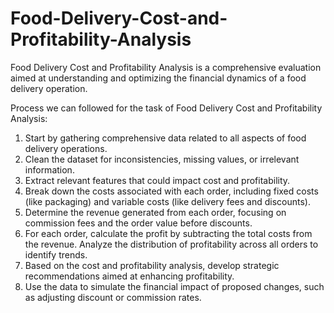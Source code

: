 # Food-Delivery-Cost-and-Profitability-Analysis
Food Delivery Cost and Profitability Analysis is a comprehensive evaluation aimed at understanding and optimizing the financial dynamics of a food delivery operation. 

Process we can followed for the task of Food Delivery Cost and Profitability Analysis:

1. Start by gathering comprehensive data related to all aspects of food delivery operations.
2. Clean the dataset for inconsistencies, missing values, or irrelevant information.
3. Extract relevant features that could impact cost and profitability.
4. Break down the costs associated with each order, including fixed costs (like packaging) and variable costs (like delivery fees and discounts).
5. Determine the revenue generated from each order, focusing on commission fees and the order value before discounts.
6. For each order, calculate the profit by subtracting the total costs from the revenue. Analyze the distribution of profitability across all orders to identify trends.
7. Based on the cost and profitability analysis, develop strategic recommendations aimed at enhancing profitability.
8. Use the data to simulate the financial impact of proposed changes, such as adjusting discount or commission rates.
